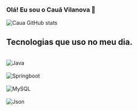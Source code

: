 ### Olá! Eu sou o Cauã Vilanova 👋

![Caua GitHub stats](https://github-readme-stats.vercel.app/api?username=CauaVilanova&theme=blue-green)

## Tecnologias que uso no meu dia.
<div style="display: incline_block"><br/><img align="center" alt="Java" src="https://img.shields.io/badge/Java-ED8B00?style=for-the-badge&logo=openjdk&logoColor=white" /><div style="display: incline_block"><br/><img align="center" alt="Springboot" src="https://img.shields.io/badge/Spring-6DB33F?style=for-the-badge&logo=spring&logoColor=white" /><div style="display: incline_block"><br/><img align="center" alt="MySQL" src="https://img.shields.io/badge/MySQL-00000F?style=for-the-badge&logo=mysql&logoColor=white](https://img.shields.io/badge/MySQL-005C84?style=for-the-badge&logo=mysql&logoColor=white" /><div style="display: incline_block"><br/><img align="center" alt="Json" src="https://img.shields.io/badge/json%20web%20tokens-323330?style=for-the-badge&logo=json-web-tokens&logoColor=pink" /></div><br/>

